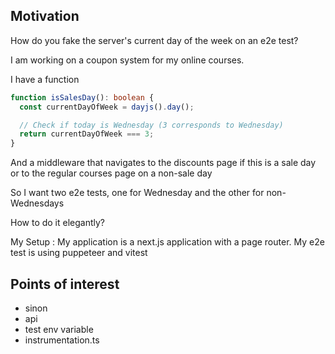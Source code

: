 <h2>Motivation</h2>
How do you fake the server's current day of the week on an e2e test?

I am working on a coupon system for my online courses.

I have a function 

```ts
function isSalesDay(): boolean {
  const currentDayOfWeek = dayjs().day();

  // Check if today is Wednesday (3 corresponds to Wednesday)
  return currentDayOfWeek === 3;
}

```

And a middleware that navigates to the discounts page if this is a sale day or to the regular courses page on a non-sale day

So I want two e2e tests, one for Wednesday and the other for non-Wednesdays

How to do it elegantly?

My Setup :
My application is a next.js application with a page router.
My e2e test is using puppeteer and vitest


<h2>Points of interest</h2>
<ul>
<li>sinon</li>
<li>api</li>
<li>test env variable</li>
<li>instrumentation.ts</li>
</ul>
